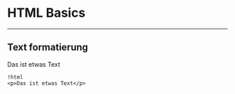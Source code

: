 HTML Basics
===========

---
Text formatierung
-----------------

<p>Das ist etwas Text</p>

	!html
	<p>Das ist etwas Text</p>
